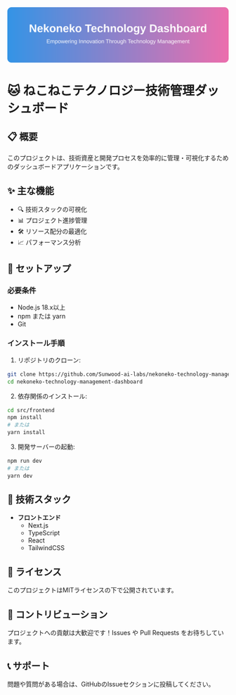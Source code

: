 <div align="center">
  <img src="assets/header.svg" alt="Nekoneko Technology Dashboard Header">
</div>

# 🐱 ねこねこテクノロジー技術管理ダッシュボード

## 📋 概要

このプロジェクトは、技術資産と開発プロセスを効率的に管理・可視化するためのダッシュボードアプリケーションです。

## ✨ 主な機能

- 🔍 技術スタックの可視化
- 📊 プロジェクト進捗管理
- 🛠️ リソース配分の最適化
- 📈 パフォーマンス分析

## 🚀 セットアップ

### 必要条件

- Node.js 18.x以上
- npm または yarn
- Git

### インストール手順

1. リポジトリのクローン:
```bash
git clone https://github.com/Sunwood-ai-labs/nekoneko-technology-management-dashboard.git
cd nekoneko-technology-management-dashboard
```

2. 依存関係のインストール:
```bash
cd src/frontend
npm install
# または
yarn install
```

3. 開発サーバーの起動:
```bash
npm run dev
# または
yarn dev
```

## 🔧 技術スタック

- **フロントエンド**
  - Next.js
  - TypeScript
  - React
  - TailwindCSS

## 📝 ライセンス

このプロジェクトはMITライセンスの下で公開されています。

## 👥 コントリビューション

プロジェクトへの貢献は大歓迎です！Issues や Pull Requests をお待ちしています。

## 📞 サポート

問題や質問がある場合は、GitHubのIssueセクションに投稿してください。
